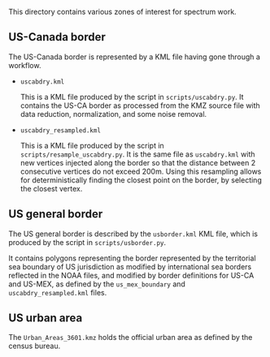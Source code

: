 This directory contains various zones of interest for spectrum work.

## US-Canada border

The US-Canada border is represented by a KML file having gone through a workflow.


* `uscabdry.kml`
    
    This is a KML file produced by the script in `scripts/uscabdry.py`. 
    It contains the US-CA border as processed from the KMZ source file with
    data reduction, normalization, and some noise removal.

* `uscabdry_resampled.kml`

    This is a KML file produced by the script in `scripts/resample_uscabdry.py`.
    It is the same file as `uscabdry.kml` with new vertices injected along the border so that 
    the distance between 2 consecutive vertices do not exceed 200m.
    Using this resampling allows for deterministically finding the closest point on the border, 
    by selecting the closest vertex.


## US general border

The US general border is described by the `usborder.kml` KML file,  which is 
produced by the script in `scripts/usborder.py`. 

It contains polygons representing the border represented by the territorial sea 
boundary of US jurisdiction as modified by international sea borders reflected
in the NOAA files, and modified by border definitions for US-CA and US-MEX, as
defined by the `us_mex_boundary` and `uscabdry_resampled.kml` files.


## US urban area

The `Urban_Areas_3601.kmz` holds the official urban area as defined by the census bureau.
